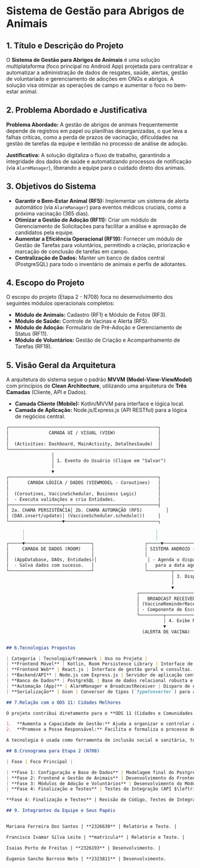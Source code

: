 # Sistema de Gestão para Abrigos de Animais

## 1. Título e Descrição do Projeto

O **Sistema de Gestão para Abrigos de Animais** é uma solução multiplataforma (foco principal no Android App) projetada para centralizar e automatizar a administração de dados de resgates, saúde, alertas, gestão de voluntariado e gerenciamento de adoções em ONGs e abrigos. A solução visa otimizar as operações de campo e aumentar o foco no bem-estar animal.

## 2. Problema Abordado e Justificativa

**Problema Abordado:** A gestão de abrigos de animais frequentemente depende de registros em papel ou planilhas desorganizadas, o que leva a falhas críticas, como a perda de prazos de vacinação, dificuldades na gestão de tarefas da equipe e lentidão no processo de análise de adoção.

**Justificativa:** A solução digitaliza o fluxo de trabalho, garantindo a integridade dos dados de saúde e automatizando processos de notificação (via `AlarmManager`), liberando a equipe para o cuidado direto dos animais.

## 3. Objetivos do Sistema

* **Garantir o Bem-Estar Animal (RF5):** Implementar um sistema de alerta automático (via `AlarmManager`) para eventos médicos cruciais, como a próxima vacinação (365 dias).
* **Otimizar a Gestão de Adoção (RF11):** Criar um módulo de Gerenciamento de Solicitações para facilitar a análise e aprovação de candidatos pela equipe.
* **Aumentar a Eficiência Operacional (RF19):** Fornecer um módulo de Gestão de Tarefas para voluntários, permitindo a criação, priorização e marcação de conclusão de tarefas em campo.
* **Centralização de Dados:** Manter um banco de dados central (PostgreSQL) para todo o inventário de animais e perfis de adotantes.

## 4. Escopo do Projeto

O escopo do projeto (Etapa 2 - N708) foca no desenvolvimento dos seguintes módulos operacionais completos:

* **Módulo de Animais:** Cadastro (RF1) e Módulo de Fotos (RF3).
* **Módulo de Saúde:** Controle de Vacinas e Alerta (RF5).
* **Módulo de Adoção:** Formulário de Pré-Adoção e Gerenciamento de Status (RF11).
* **Módulo de Voluntários:** Gestão de Criação e Acompanhamento de Tarefas (RF19).

## 5. Visão Geral da Arquitetura

A arquitetura do sistema segue o padrão **MVVM (Model-View-ViewModel)** com princípios de **Clean Architecture**, utilizando uma arquitetura de **Três Camadas** (Cliente, API e Dados).

* **Camada Cliente (Mobile):** Kotlin/MVVM para interface e lógica local.
* **Camada de Aplicação:** Node.js/Express.js (API RESTful) para a lógica de negócios central.

```markdown
┌────────────────────────────────────────────────────────┐
│               CAMADA UI / VISUAL (VIEW)                │
│                                                        │
│  (Activities: Dashboard, MainActivity, DetalhesSaude)  │
└────────────────────────────────────────────────────────┘
                 │
                 │ 1. Evento do Usuário (Clique em "Salvar")
                 │
                 ▼
┌────────────────────────────────────────────────────────┐
│       CAMADA LÓGICA / DADOS (VIEWMODEL - Coroutines)   │
│                                                        │
│  (Coroutines, VaccineScheduler, Business Logic)        │
│  - Executa validações e cria Entidades.                │
├────────────────────┬───────────────────────────────────┤
│ 2a. CHAMA PERSISTÊNCIA│ 2b. CHAMA AUTOMAÇÃO (RF5)         │
│ (DAO.insert/update)│ (VaccineScheduler.schedule())     │
└────────────────────▼───────────────────────────────────┐

      │                                                 │
      │                                                 │
┌─────▼─────────────────────────┐                   ┌─────▼───────────────────────────┐
│     CAMADA DE DADOS (ROOM)    │                   │ SISTEMA ANDROID (AlarmManager)  │
│                               │                   │                                 │
│  (AppDatabase, DAOs, Entidades)│                   │ - Agenda o disparo do alarme    │
│  - Salva dados com sucesso.   │                   │   para a data agendada.         │
└───────────────────────────────┘                   └─────────┬───────────────────────┘
                                                              │ 3. Disparo na Data/Hora Certa
                                                              │
                                                              ▼
                                                 ┌───────────────────────────────┐
                                                 │   BROADCAST RECEIVER (RF5)    │
                                                 │ (VaccineReminderReceiver.kt)  │
                                                 │ - Componente de Escuta.       │
                                                 └─────────┬───────────────────────┘
                                                           │ 4. Exibe Notificação ao Usuário
                                                           ▼
                                                   (ALERTA DE VACINA)


## 6.Tecnologias Propostas

| Categoria | Tecnologia/Framework | Uso no Projeto |
| **Frontend Móvel** | Kotlin, Room Persistence Library | Interface de gestão de campo e cache local. |
| **Frontend Web** | React.js | Interface de gestão geral e consultas. |
| **Backend/API** | Node.js com Express.js | Servidor de aplicação central (Lógica de Negócios e API RESTful). |
| **Banco de Dados** | PostgreSQL | Base de dados relacional robusta e centralizada. |
| **Automação (App)** | AlarmManager e BroadcastReceiver | Disparo de notificações de vacinação agendadas (RF5). |
| **Serialização** | Gson | Conversor de tipos (`TypeConverter`) para armazenar listas de URIs de fotos. |

## 7.Relação com o ODS 11: Cidades Melhores

O projeto contribui diretamente para o **ODS 11 (Cidades e Comunidades Sustentáveis)**. Ao fornecer uma solução tecnológica para ONGs, o sistema:

1.  **Aumenta a Capacidade de Gestão:** Ajuda a organizar e controlar a população animal resgatada.
2.  **Promove a Posse Responsável:** Facilita e formaliza o processo de adoção, o que está em linha com o objetivo de tornar assentamentos humanos mais inclusivos e sustentáveis.

A tecnologia é usada como ferramenta de inclusão social e sanitária, tornando a convivência em comunidade mais segura e humana, o que está em linha com o objetivo de tornar assentamentos humanos inclusivos e sustentáveis.

## 8.Cronograma para Etapa 2 (N708)

| Fase | Foco Principal |

| **Fase 1: Configuração e Base de Dados** | Modelagem final do PostgreSQL. Configuração do Node.js/Prisma e Endpoints base. |
| **Fase 2: Frontend e Gestão de Animais** | Desenvolvimento do Frontend (Web/Mobile) para Cadastro e Listagem. Implementação da Persistência de Dados. |
| **Fase 3: Módulos de Adoção e Voluntários** | Desenvolvimento do Módulo de Adoção e Tarefas para ambas as plataformas. Implementação da lógica de Alerta de Saúde (Mobile). |
| **Fase 4: Finalização e Testes** | Testes de Integração (API $\leftrightarrow$ Frontends). Revisão de Código e Preparação para Deploy. |

**Fase 4: Finalização e Testes** | Revisão de Código, Testes de Integração e Geração do APK e módulo Final. 

## 9. Integrantes da Equipe e Seus Papéis


Mariana Ferreira Dos Santos | **2326630** | Relatório e Teste. |

Francisco Ivamar Silva Leite | **matrícula** | Relatório e Teste. |

Isaias Porto de Freitas | **2326193** | Desenvolvimento. |

Eugenio Sancho Barroso Neto | **2323811** | Desenvolvimento.

